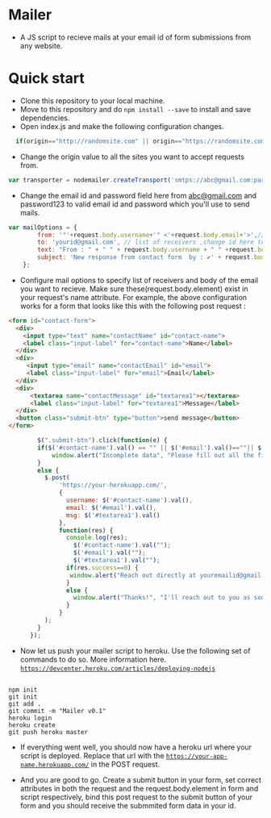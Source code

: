 # Mailer
- A JS script to recieve mails at your email id of form submissions from any website.

# Quick start
- Clone this repository to your local machine.
- Move to this repository and do <code>npm install --save</code> to install and save dependencies.
- Open index.js and make the following configuration changes.
```javascript
  if(origin=="http://randomsite.com" || origin=="https://randomsite.com" || origin == "randomsite.com")
```
- Change the origin value to all the sites you want to accept requests from.

```javascript
var transporter = nodemailer.createTransport('smtps://abc@gmail.com:password123@smtp.gmail.com');
```
- Change the email id and password field here from abc@gmail.com and password123 to valid email id and password which you'll use to send mails.

```javascript
var mailOptions = {
        from: '"'+request.body.username+'" <'+request.body.email+'>',// sender address 
        to: 'yourid@gmail.com', // list of receivers ,change id here to set receiver id
        text: "From : " + " " + request.body.username + " " +request.body.msg + "His id : " + request.body.email, // plaintext body  
        subject: 'New response from contact form  by : ✔' + request.body.username // Subject line 
    };
```
- Configure mail options to specify list of receivers and body of the email you want to recieve. Make sure these(request.body.element) exist in your request's name attribute. For example, the above configuration works for a form that looks like this with the following post request : 

```html
<form id="contact-form">
  <div>
    <input type="text" name="contactName" id="contact-name">
    <label class="input-label" for="contact-name">Name</label>
  </div>
  <div>
     <input type="email" name="contactEmail" id="email">
     <label class="input-label" for="email">Email</label>
  </div>
  <div>
      <textarea name="contactMessage" id="textarea1"></textarea>
      <label class="input-label" for="textarea1">Message</label>
  </div>
  <button class="submit-btn" type="button">send message</button>
</form>
```

```javascript
        $(".submit-btn").click(function(e) {
        if($('#contact-name').val() == "" || $('#email').val()==""|| $('#textarea1').val()=="" || !$("#contact-form")[0].checkValidity()) {
            window.alert("Incomplete data", "Please fill out all the fields correctly. Thanks :)");
        }
        else {
          $.post(
              'https://your-herokuapp.com/', 
              {
                username: $('#contact-name').val(),
                email: $('#email').val(),
                msg: $('#textarea1').val()
              }, 
              function(res) {
                console.log(res);
                  $('#contact-name').val("");
                  $('#email').val("");
                  $('#textarea1').val("");
                if(res.success==0) {
                 window.alert("Reach out directly at youremailid@gmail.com. Sorry for inconvenience");
                }
                else {
                  window.alert("Thanks!", "I'll reach out to you as soon as I can.!");
                }
              }
          );
      	}
      });
```

- Now let us push your mailer script to heroku. Use the following set of commands to do so. More information here. <code>https://devcenter.heroku.com/articles/deploying-nodejs</code>
<code>
npm init
git init
git add .
git commit -m "Mailer v0.1"
heroku login
heroku create
git push heroku master
</code>

- If everything went well, you should now have a heroku url where your script is deployed. Replace that url with the <code>https://your-app-name.herokuapp.com/</code> in the POST request.

- And you are good to go. Create a submit button in your form, set correct attributes in both the request and the request.body.element in form and script respectively, bind this post request to the submit button of your form and you should receive the submmited form data in your id.
